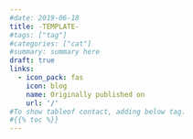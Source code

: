 ```yaml
---
#date: 2019-06-18
title: -TEMPLATE-
#tags: ["tag"]
#categories: ["cat"]
#summary: summary here
draft: true
links:
  - icon_pack: fas
    icon: blog
    name: Originally published on
    url: '/'
#To show tableof contact, adding below tag.
#{{% toc %}}
---
```

